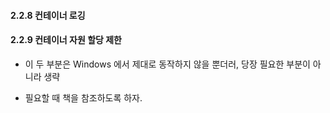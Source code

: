#### **2.2.8 컨테이너 로깅**

#### **2.2.9 컨테이너 자원 할당 제한**

- 이 두 부분은 Windows 에서 제대로 동작하지 않을 뿐더러, 당장 필요한 부분이 아니라 생략

- 필요할 때 책을 참조하도록 하자.
